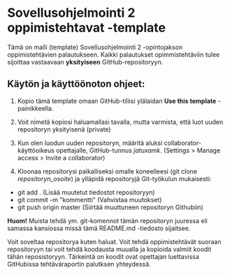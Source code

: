 # Sovellusohjelmointi 2 oppimistehtavat -template

Tämä on malli (template) Sovellusohjelmointi 2 -opintojakson oppimistehtävien palautukseen. Kaikki palautukset opimmistehtäviin tulee sijoittaa vastaavaan **yksityiseen** GitHub-repositoryyn. 

## Käytön ja käyttöönoton ohjeet:

1. Kopio tämä template omaan GitHub-tiliisi ylälaidan **Use this template** -painikkeella.

2. Voit nimetä kopiosi haluamallasi tavalla, mutta varmista, että luot uuden repositoryn yksityisenä (private)

3. Kun olen luodun uuden repositoryn, määritä aluksi collaborator-käyttöoikeus opettajalle, GitHub-tunnus *jatuxamk*. (Settings > Manage access > Invite a collaborator)

4. Kloonaa repositorysi paikalliseksi omalle koneelleesi (git clone *repositoryn_osoite*) ja ylläpidä repositoryjä Git-työkulun mukaisesti:

- git add . (Lisää muutetut tiedostot repositoryyn)
- git commit -m "kommentti" (Vahvistaa muutokset)
- git push origin master (Siirtää muuttuneen repositoryn Githubiin)

**Huom!** Muista tehdä ym. git-komennot tämän repositoryn juuressa eli samassa kansiossa missä tämä README.md -tiedosto sijaitsee.

Voit soveltaa repositorya kuten haluat. Voit tehdä oppimistehtävät suoraan repositoryyn tai voit tehdä koodausta muualla ja kopioida valmiit koodit tähän reposistoryyn. Tärkeintä on koodit ovat opettajan luettavissa GitHubissa tehtäväraportin palutksen yhteydessä.
